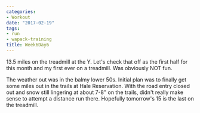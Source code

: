 ```yaml
---
categories:
- Workout
date: "2017-02-19"
tags:
- run
- wapack-training
title: Week6Day6
---
```


13.5 miles on the treadmill at the Y. Let's check that off as the first half for this month and my first ever on a treadmill. Was obviously NOT fun.

The weather out was in the balmy lower 50s. Initial plan was to finally get some miles out in the trails at Hale Reservation. With the road entry closed out and snow still lingering at about 7-8" on the trails, didn't really make sense to attempt a distance run there. Hopefully tomorrow's 15 is the last on the treadmill.
